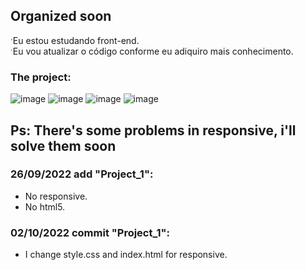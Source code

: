 <h2> Organized soon </h2>


  ˑEu estou estudando front-end. 
  <br>
  ˑEu vou atualizar o código conforme eu adiquiro mais conhecimento.

### The project:

![image](https://user-images.githubusercontent.com/111650699/195502658-d69d8974-0880-481f-9e10-60791a09b34b.png)
![image](https://user-images.githubusercontent.com/111650699/195502683-d00ebc08-d24c-4480-bcaa-47c0218ff9a8.png)
![image](https://user-images.githubusercontent.com/111650699/195502705-636a8761-a5f3-4d68-8a82-ffa44b254e84.png)
![image](https://user-images.githubusercontent.com/111650699/195502725-1f5216a8-ce7a-4251-ba11-6b09a257eb6d.png)

<h2>Ps: There's some problems in responsive, i'll solve them soon</h2>


### 26/09/2022 add "Project_1":
* No responsive.
* No html5.

### 02/10/2022 commit "Project_1":
* I change style.css and index.html for responsive.
